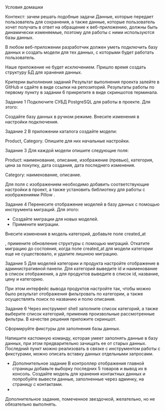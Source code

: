 Условия домашки

Контекст: зачем решать подобные задачи
‍Данные, которые передает пользователь для сохранения, а также данные, которые пользователь хочет получать в ответ на обращение к веб-приложению, должны быть динамически изменяемые, поэтому для работы с ними используются базы данных.

В любом веб-приложении разработчик должен уметь подключить базу данных и создать модели для тех данных, с которыми будет работать пользователь.

Наше приложение не будет исключением. Пришло время создать структуру БД для хранения данных.

Критерии выполнения заданий
Результат выполнения проекта залейте в GitHub и сдайте в виде ссылки на репозиторий.
Результаты работы по первому пункту в задании 6 прикрепите в виде скриншотов терминала.

Задание 1
Подключите СУБД PostgreSQL для работы в проекте. Для этого:

Создайте базу данных в ручном режиме.
Внесите изменения в настройки подключения.

Задание 2
В приложении каталога создайте модели:

Product,
Category.
Опишите для них начальные настройки.

Задание 3
Для каждой модели опишите следующие поля:

Product:
наименование,
описание,
изображение (превью),
категория,
цена за покупку,
дата создания,
дата последнего изменения.

Category:
наименование,
описание.

Для поля с изображением необходимо добавить соответствующие настройки в проект, а также установить библиотеку для работы с изображениями
Pillow
.

Задание 4
Перенесите отображение моделей в базу данных с помощью инструмента миграций. Для этого:
- Создайте миграции для новых моделей.
- Примените миграции.

Внесите изменения в модель категорий, добавьте поле 
created_at

, примените обновление структуры с помощью миграций.
Откатите миграцию до состояния, когда поле 
created_at
 для модели категории еще не существовало, и удалите лишнюю миграцию.

Задание 5
Для моделей категории и продукта настройте отображение в административной панели. Для категорий выведите id 
и наименование в список отображения, а для продуктов выведите в список id, название, цену и категорию.

При этом интерфейс вывода продуктов настройте так, чтобы можно было результат отображения фильтровать по категории, 
а также осуществлять поиск по названию и полю описания.

Задание 6
Через инструмент shell заполните список категорий, а также выберите список категорий, применив произвольные 
рассмотренные фильтры. В качестве решения приложите скриншот.

Сформируйте фикстуры для заполнения базы данных.

Напишите кастомную команду, которая умеет заполнять данные в базу данных, при этом предварительно зачищать ее от старых данных.
Последний пункт можно реализовать в связке с инструментом работы с фикстурами, можно описать вставку данных отдельными запросами.

* Дополнительное задание
В контроллер отображения главной страницы добавьте выборку последних 5 товаров и вывод их в консоль.
Создайте модель для хранения контактных данных и попробуйте вывести данные, заполненные через админку, на страницу с контактами.
* 
Дополнительное задание, помеченное звездочкой, желательно, но не обязательно выполнять.